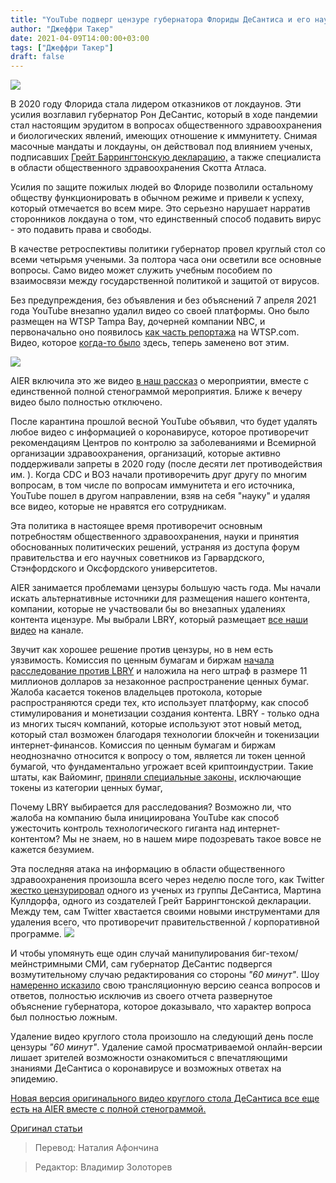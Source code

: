 ```yaml
---
title: "YouTube подверг цензуре губернатора Флориды ДеСантиса и его научных советников"
author: "Джеффри Такер"
date: 2021-04-09T14:00:00+03:00
tags: ["Джеффри Такер"]
draft: false
---
```

![](https://www.aier.org/wp-content/uploads/2021/04/Screen-Shot-2021-04-07-at-10.59.18-AM-800x429.png)

В 2020 году Флорида стала лидером отказников от локдаунов. Эти усилия возглавил губернатор Рон ДеСантис, который в ходе пандемии стал настоящим эрудитом в вопросах общественного здравоохранения и биологических явлений, имеющих отношение к иммунитету. Снимая масочные мандаты и локдауны, он действовал под влиянием ученых, подписавших [Грейт Баррингтонскую декларацию,](https://gbdeclaration.org/) а также специалиста в области общественного здравоохранения Скотта Атласа.

Усилия по защите пожилых людей во Флориде позволили остальному обществу функционировать в обычном режиме  и привели к успеху, который отмечается во всем мире. Это серьезно нарушает нарратив сторонников локдауна о том, что единственный способ подавить вирус - это подавить права и свободы.

В качестве ретроспективы политики губернатор провел круглый стол со всеми четырьмя учеными. За полтора часа они осветили все основные вопросы. Само видео может служить учебным пособием по взаимосвязи между государственной политикой и защитой от вирусов.

Без предупреждения, без объявления и без объяснений 7 апреля 2021 года YouTube внезапно удалил видео со своей платформы. Оно было размещен на WTSP Tampa Bay, дочерней компании NBC, и первоначально оно появилось [как часть репортажа](https://www.wtsp.com/article/news/regional/florida/desantis-public-health-roundtable-florida-state-capitol/67-e4b48bf0-7610-43e9-ba4d-eff89c5c4957) на WTSP.com. Видео, которое [когда-то было](https://www.youtube.com/watch?v=-V7ZqnoKdUQ) здесь, теперь заменено вот этим.

**![](https://lh5.googleusercontent.com/sKNzgO33Nk2Ydu24-HPbOJUdJqHZm_L7uJgImQ9KrZ0VbAaYpl6mzg5AK76qpJAPHCWaJPiCzuU5lZwfSEi2vOLJixbyBkSlhplkzLMxhfsII6gegxSjKJst6JAhKVnSdCli_C9n)**

AIER включила это же видео [в наш рассказ](https://www.aier.org/article/great-barrington-declaration-scientists-with-gov-desantis-in-florida/) о мероприятии, вместе с единственной полной стенограммой мероприятия. Ближе к вечеру видео было полностью отключено.

После карантина прошлой весной YouTube объявил, что будет удалять любое видео с информацией о коронавирусе, которое противоречит рекомендациям Центров по контролю за заболеваниями и Всемирной организации здравоохранения, организаций, которые активно поддерживали запреты в 2020 году (после десяти лет противодействия им. ). Когда CDC и ВОЗ начали противоречить друг другу по многим вопросам, в том числе по вопросам иммунитета и его источника, YouTube пошел в другом направлении, взяв на себя "науку" и удаляя все видео, которые не нравятся его сотрудникам.

Эта политика в настоящее время противоречит основным потребностям общественного здравоохранения, науки и принятия обоснованных политических решений, устраняя из доступа форум  правительства и его научных советников из Гарвардского, Стэнфордского и Оксфордского университетов.

AIER занимается проблемами цензуры большую часть года. Мы начали искать альтернативные источники для размещения нашего контента, компании, которые не участвовали бы во внезапных удалениях контента и ​​цензуре. Мы выбрали LBRY, который размещает [все наши видео](https://lbry.tv/@aier:2) на канале.

Звучит как хорошее решение против цензуры, но в нем есть уязвимость. Комиссия по ценным бумагам и биржам [начала расследование против LBRY](https://www.financemagnates.com/cryptocurrency/news/lbry-warns-that-sec-lawsuit-could-be-disastrous-for-the-crypto-industry/) и наложила на него штраф в размере 11 миллионов долларов за незаконное распространение ценных бумаг. Жалоба касается токенов владельцев протокола, которые распространяются среди тех, кто использует платформу, как способ стимулирования и монетизации создания контента. LBRY - только одна из многих тысяч компаний, которые используют этот новый метод, который стал возможен благодаря технологии блокчейн и токенизации интернет-финансов. Комиссия по ценным бумагам и биржам неоднозначно относится к вопросу о том, является ли токен ценной бумагой, что фундаментально угрожает всей криптоиндустрии. Такие штаты, как Вайоминг, [приняли специальные законы,](https://blockonomi.com/wyoming-dao-sec/) исключающие токены из категории ценных бумаг,

Почему LBRY выбирается для расследования? Возможно ли, что жалоба на компанию была инициирована YouTube как способ ужесточить контроль технологического гиганта над интернет-контентом? Мы не знаем, но в нашем мире подозревать такое вовсе не кажется безумием.

Эта последняя атака на информацию в области общественного здравоохранения произошла всего через неделю после того, как Twitter [жестко цензурировал](https://www.aier.org/article/twitter-censors-famed-epidemiologist-martin-kulldorff/) одного из ученых из группы ДеСантиса, Мартина Куллдорфа, одного из создателей Грейт Баррингтонской декларации. Между тем, сам Twitter хвастается своими новыми инструментами для удаления всего, что противоречит правительственной / корпоративной программе.
**![](https://lh3.googleusercontent.com/TjtJUpoGbbLM1-kPINGmHddsno00IModOsLk_VLgTk6ci_7Bg-O2pAPLaaFcmEr1PvS4iBQKnX8j89JAzCafI3CiPC7ClI74hpjmZ_DbqaTUxiDr_gctle-l8MGtAs3fEh6OH2RT)**

И чтобы упомянуть еще один случай манипулирования биг-техом/мейнстримными СМИ, сам губернатор ДеСантис подвергся возмутительному случаю редактирования со стороны *"60 минут"*. Шоу [намеренно исказило](https://thehill.com/opinion/campaign/546843-universally-panned-60-minutes-hit-piece-on-desantis-just-made-him-a-2024) свою трансляционную версию сеанса вопросов и ответов, полностью исключив из своего отчета развернутое объяснение губернатора, которое доказывало, что характер вопроса был полностью ложным.

Удаление видео круглого стола произошло на следующий день после цензуры *"60 минут"*. Удаление самой просматриваемой онлайн-версии лишает зрителей возможности ознакомиться с впечатляющими знаниями ДеСантиса о коронавирусе и возможных ответах на эпидемию.

[Новая версия оригинального видео круглого стола ДеСантиса все еще есть на AIER вместе с полной стенограммой.](https://www.aier.org/article/great-barrington-declaration-scientists-with-gov-desantis-in-florida/)

[Оригинал статьи](https://www.aier.org/article/youtube-censors-florida-governor-desantis-and-his-science-advisors/)

> Перевод: Наталия Афончина

> Редактор: Владимир Золоторев
